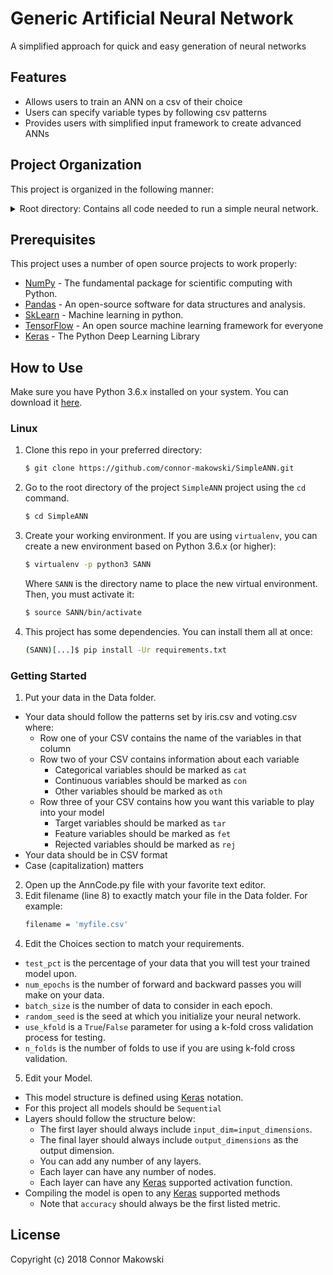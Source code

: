 Generic Artificial Neural Network
===============

A simplified approach for quick and easy generation of neural networks

Features
--------

- Allows users to train an ANN on a csv of their choice
- Users can specify variable types by following csv patterns
- Provides users with simplified input framework to create advanced ANNs


Project Organization
--------

This project is organized in the following manner:

<details><summary>Root directory: Contains all code needed to run a simple neural network.</summary>
    <ul>
    <li><details><summary>Data: Contains two example data sets</summary>
    <ul>
      <li>[Iris]</li>
      <li>[Voting]</li>
    </ul>
    </details></li>
    <li>AnnCode: Define your choices and ANN Code</li>
    <li>BaseCode: Code to import your data and run your AnnCode</li>
    <li>requirements: Code to used to install all needed python requirements</li>
    </ul>
</details>


Prerequisites
-------------

This project uses a number of open source projects to work properly:

* [NumPy] - The fundamental package for scientific computing with Python.
* [Pandas] - An open-source software for data structures and analysis.
* [SkLearn] - Machine learning in python.
* [TensorFlow] - An open source machine learning framework for everyone
* [Keras] - The Python Deep Learning Library

How to Use
----------

Make sure you have Python 3.6.x installed on your system. You can download it [here](https://www.python.org/downloads/).

### Linux

1. Clone this repo in your preferred directory:
    ```sh
    $ git clone https://github.com/connor-makowski/SimpleANN.git
    ```
2. Go to the root directory of the project `SimpleANN` project using the `cd` command.
    ```sh
    $ cd SimpleANN
    ```
3. Create your working environment. If you are using `virtualenv`, you can create a new environment based on Python 3.6.x (or higher):
    ```sh
    $ virtualenv -p python3 SANN
    ```
    Where `SANN` is the directory name to place the new virtual environment. Then, you must activate it:
    ```sh
    $ source SANN/bin/activate
    ```
4. This project has some dependencies. You can install them all at once:
    ```sh
    (SANN)[...]$ pip install -Ur requirements.txt
    ```

### Getting Started

1. Put your data in the Data folder.
  - Your data should follow the patterns set by iris.csv and voting.csv where:
    - Row one of your CSV contains the name of the variables in that column
    - Row two of your CSV contains information about each variable
      - Categorical variables should be marked as `cat`
      - Continuous variables should be marked as `con`
      - Other variables should be marked as `oth`
    - Row three of your CSV contains how you want this variable to play into your model
      - Target variables should be marked as `tar`
      - Feature variables should be marked as `fet`
      - Rejected variables should be marked as `rej`
  - Your data should be in CSV format
  - Case (capitalization) matters

2. Open up the AnnCode.py file with your favorite text editor.
3. Edit filename (line 8) to exactly match your file in the Data folder. For example:
    ```sh
    filename = 'myfile.csv'
    ```
4. Edit the Choices section to match your requirements.
  - `test_pct` is the percentage of your data that you will test your trained model upon.
  - `num_epochs` is the number of forward and backward passes you will make on your data.
  - `batch_size` is the number of data to consider in each epoch.
  - `random_seed` is the seed at which you initialize your neural network.
  - `use_kfold` is a `True`/`False` parameter for using a k-fold cross validation process for testing.
  - `n_folds` is the number of folds to use if you are using k-fold cross validation.
5. Edit your Model.
  - This model structure is defined using [Keras] notation.
  - For this project all models should be `Sequential`
  - Layers should follow the structure below:
    - The first layer should always include `input_dim=input_dimensions`.
    - The final layer should always include `output_dimensions` as the output dimension.
    - You can add any number of any layers.
    - Each layer can have any number of nodes.
    - Each layer can have any [Keras] supported activation function.
  - Compiling the model is open to any [Keras] supported methods
    - Note that `accuracy` should always be the first listed metric.

License
-------

Copyright (c) 2018 Connor Makowski

[//]: # (These are reference links used in the body of this note and get stripped out when the markdown processor does its job.)

[Iris]: <https://en.wikipedia.org/wiki/Iris_flower_data_set>
[Voting]: <https://archive.ics.uci.edu/ml/datasets/congressional+voting+records>
[NumPy]: <http://www.numpy.org/>
[Pandas]: <https://pandas.pydata.org/>
[SkLearn]: <http://scikit-learn.org/stable/>
[TensorFlow]: <https://www.tensorflow.org/>
[Keras]: <https://keras.io/>
